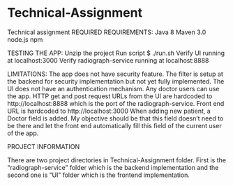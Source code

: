 # Technical-Assignment
Technical assignment
REQUIRED REQUIREMENTS:
Java 8
Maven 3.0
node.js 
npm

TESTING THE APP:
Unzip the project
Run script $ ./run.sh
Verify UI running at localhost:3000
Verify radiograph-service running at localhost:8888

LIMITATIONS:
The app does not have security feature. The filter is setup at the backend for security implementation but not yet fully implemented. The UI does not have an authentication mechanism. Any doctor users can use the app.
HTTP get and post request URLs from the UI are hardcoded to http://localhost:8888 which is the port of the radiograph-service.
Front end URL is hardcoded to http://localhost:3000
When adding new patient, a Doctor field is added. My objective should be that this field doesn’t need to be there and let the front end automatically fill this field of the current user of the app.

PROJECT INFORMATION

There are two project directories in Technical-Assignment folder. First is the “radiograph-service” folder which is the backend implementation and the second one is “UI” folder which is the frontend implementation.
